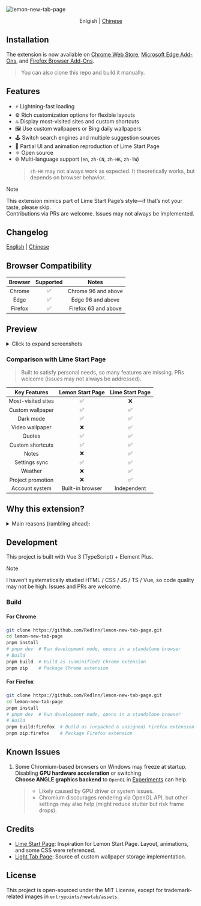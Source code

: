 ![lemon-new-tab-page](https://socialify.git.ci/redlnn/lemon-new-tab-page/image?custom_description=A+simple+local+new+tab+extension&description=1&font=Jost&language=1&logo=https%3A%2F%2Fraw.githubusercontent.com%2FRedlnn%2Flemon-new-tab-page%2Frefs%2Fheads%2Fmaster%2Fassets%2Ficon.svg&owner=1&pattern=Circuit+Board&stargazers=1&theme=Auto)

<div align="center">

Enlgish | [Chinese](README.md)

</div>

## Installation

The extension is now available on
[Chrome Web Store](https://chromewebstore.google.com/detail/bhbpmpflnpnkjanfgbjjhldccbckjohb),
[Microsoft Edge Add-Ons](https://microsoftedge.microsoft.com/addons/detail/keikkgfgidagjlicckkangkfgnbdjdnh), and
[Firefox Browser Add-Ons](https://addons.mozilla.org/firefox/addon/lemon-new-tab/).

> You can also clone this repo and build it manually.

## Features

- :zap: Lightning-fast loading
- :gear: Rich customization options for flexible layouts
- :top: Display most-visited sites and custom shortcuts
- :framed_picture: Use custom wallpapers or Bing daily wallpapers
- :joystick: Switch search engines and multiple suggestion sources
- :art: Partial UI and animation reproduction of Lime Start Page
- :atom_symbol: Open source
- :globe_with_meridians: Multi-language support (`en`, `zh-CN`, `zh-HK`, `zh-TW`)
  > `zh-HK` may not always work as expected. It theoretically works, but depends on browser behavior.

> [!NOTE]  
> This extension mimics part of Lime Start Page’s style—if that’s not your taste, please skip.  
> Contributions via PRs are welcome. Issues may not always be implemented.

## Changelog

[English](./CHANGELOG_en.md) | [Chinese](./CHANGELOG.md)

## Browser Compatibility

| Browser | Supported |        Notes         |
| :-----: | :-------: | :------------------: |
| Chrome  |    ✅     | Chrome 96 and above  |
|  Edge   |    ✅     |  Edge 96 and above   |
| Firefox |    ✅     | Firefox 63 and above |

## Preview

<details>
<summary>Click to expand screenshots</summary>

![Standard homepage](./preview/1.webp)  
![Solid-color background homepage](./preview/2.webp)  
![Homepage with quick access background](./preview/3.webp)  
![Search page](./preview/4.webp)  
![Settings page](./preview/5.webp)

</details>

### Comparison with Lime Start Page

> Built to satisfy personal needs, so many features are missing. PRs welcome (issues may not always be addressed).

|    Key Features    | Lemon Start Page | Lime Start Page |
| :----------------: | :--------------: | :-------------: |
| Most-visited sites |        ✅        |       ❌        |
|  Custom wallpaper  |        ✅        |       ✅        |
|     Dark mode      |        ✅        |       ✅        |
|  Video wallpaper   |        ❌        |       ✅        |
|       Quotes       |        ✅        |       ✅        |
|  Custom shortcuts  |        ✅        |       ✅        |
|       Notes        |        ❌        |       ✅        |
|   Settings sync    |        ✅        |       ✅        |
|      Weather       |        ❌        |       ✅        |
| Project promotion  |        ❌        |       ✅        |
|   Account system   | Built-in browser |   Independent   |

## Why this extension?

<details>
<summary>Main reasons (rambling ahead):</summary>
<br />

1. When Chrome’s default search engine is set to something other than Google,
   the new tab page has no search bar or wallpaper.
2. Setting Chrome’s search engine to Bing makes the new tab page resemble
   Edge’s Bing homepage—with cluttered buttons, ugly news, and search bar/shortcuts
   placed too high.
3. I like Lime Start Page’s look, but it performs an HTTP request every time it opens.
   Strictly speaking, it’s a navigation page, not a start page
   (never understood why it’s server-hosted).
4. Lime Start Page is not a native browser extension and doesn’t support displaying
   frequently visited sites (again, baffling), while I prefer quick access to them.
5. Lime Start Page places shortcuts on a secondary page, but I want them on the main tab.
   Although you can default to that page, it hides the search bar.
6. Lime Start Page isn’t open source, making it hard to customize—so I decided
   to build my own based on my needs.

> ~~Heard Lime Start Page was getting a full refactor with new features,~~
> ~~maybe I’ll stop updating then?~~  
> It got updated, but mostly UI tweaks, not many new features (lol).

</details>

## Development

This project is built with Vue 3 (TypeScript) + Element Plus.

> [!NOTE]  
> I haven’t systematically studied HTML / CSS / JS / TS / Vue,
> so code quality may not be high. Issues and PRs are welcome.

### Build

#### For Chrome

```sh
git clone https://github.com/Redlnn/lemon-new-tab-page.git
cd lemon-new-tab-page
pnpm install
# pnpm dev  # Run development mode, opens in a standalone browser
# Build
pnpm build  # Build as (unminified) Chrome extension
pnpm zip    # Package Chrome extension
```

#### For Firefox

```sh
git clone https://github.com/Redlnn/lemon-new-tab-page.git
cd lemon-new-tab-page
pnpm install
# pnpm dev  # Run development mode, opens in a standalone browser
# Build
pnpm build:firefox  # Build as (unpacked & unsigned) Firefox extension
pnpm zip:firefox    # Package Firefox extension
```

## Known Issues

1. Some Chromium-based browsers on Windows may freeze at startup.
   Disabling **GPU hardware acceleration** or switching  
   **Choose ANGLE graphics backend** to `OpenGL` in
   [Experiments](chrome://flags/#use-angle) can help.
   > - Likely caused by GPU driver or system issues.
   > - Chromium discourages rendering via OpenGL API, but other settings may also help (might reduce stutter but risk frame drops).

## Credits

- [Lime Start Page](https://limestart.cn/): Inspiration for Lemon Start Page.
  Layout, animations, and some CSS were referenced.
- [Light Tab Page](https://github.com/Devifish/light-tab-page):
  Source of custom wallpaper storage implementation.

## License

This project is open-sourced under the MIT License, except for trademark-related images in `entrypoints/newtab/assets`.
